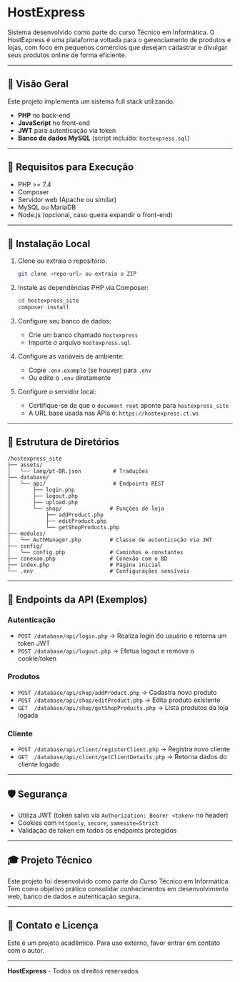# HostExpress

Sistema desenvolvido como parte do curso Técnico em Informática. O HostExpress é uma plataforma voltada para o gerenciamento de produtos e lojas, com foco em pequenos comércios que desejam cadastrar e divulgar seus produtos online de forma eficiente.

---

## 📄 Visão Geral

Este projeto implementa um sistema full stack utilizando:

* **PHP** no back-end
* **JavaScript** no front-end
* **JWT** para autenticação via token
* **Banco de dados MySQL** (script incluído: `hostexpress.sql`)

---

## 🚧 Requisitos para Execução

* PHP >= 7.4
* Composer
* Servidor web (Apache ou similar)
* MySQL ou MariaDB
* Node.js (opcional, caso queira expandir o front-end)

---

## 🔄 Instalação Local

1. Clone ou extraia o repositório:

   ```bash
   git clone <repo-url> ou extraia o ZIP
   ```

2. Instale as dependências PHP via Composer:

   ```bash
   cd hostexpress_site
   composer install
   ```

3. Configure seu banco de dados:

   * Crie um banco chamado `hostexpress`
   * Importe o arquivo `hostexpress.sql`

4. Configure as variáveis de ambiente:

   * Copie `.env.example` (se houver) para `.env`
   * Ou edite o `.env` diretamente

5. Configure o servidor local:

   * Certifique-se de que o `document root` aponte para `hostexpress_site`
   * A URL base usada nas APIs é: `https://hostexpress.ct.ws`

---

## 📂 Estrutura de Diretórios

```
/hostexpress_site
├── assets/
│   └── lang/pt-BR.json          # Traduções
├── database/
│   └── api/                     # Endpoints REST
│       ├── login.php
│       ├── logout.php
│       ├── upload.php
│       └── shop/               # Funções de loja
│           ├── addProduct.php
│           ├── editProduct.php
│           └── getShopProducts.php
├── modules/
│   └── AuthManager.php         # Classe de autenticação via JWT
├── config/
│   └── config.php              # Caminhos e constantes
├── conexao.php                 # Conexão com o BD
├── index.php                   # Página inicial
└── .env                        # Configurações sensíveis
```

---

## 🚀 Endpoints da API (Exemplos)

### Autenticação

* `POST /database/api/login.php`  → Realiza login do usuário e retorna um token JWT
* `POST /database/api/logout.php` → Efetua logout e remove o cookie/token

### Produtos

* `POST /database/api/shop/addProduct.php`  → Cadastra novo produto
* `POST /database/api/shop/editProduct.php` → Edita produto existente
* `GET  /database/api/shop/getShopProducts.php` → Lista produtos da loja logada

### Cliente

* `POST /database/api/client/registerClient.php` → Registra novo cliente
* `GET  /database/api/client/getClientDetails.php` → Retorna dados do cliente logado

---

## 🛡️ Segurança

* Utiliza JWT (token salvo via `Authorization: Bearer <token>` no header)
* Cookies com `httponly`, `secure`, `samesite=Strict`
* Validação de token em todos os endpoints protegidos

---

## 🎓 Projeto Técnico

Este projeto foi desenvolvido como parte do Curso Técnico em Informática. Tem como objetivo prático consolidar conhecimentos em desenvolvimento web, banco de dados e autenticação segura.

---

## 🛌 Contato e Licença

Este é um projeto acadêmico. Para uso externo, favor entrar em contato com o autor.

---

**HostExpress** - Todos os direitos reservados.
